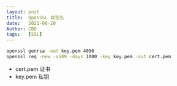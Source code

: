 ```yaml
---
layout: post
title:  OpenSSL 自签名
date:   2021-06-20
Author: CBD
tags:   [SSL]
---
```


```zsh
openssl genrsa -out key.pem 4096
openssl req -new -x509 -days 1000 -key key.pem -out cert.pem
```

* cert.pem 证书
* key.pem 私钥

